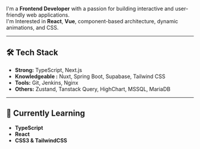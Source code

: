 I'm a **Frontend Developer** with a passion for building interactive and user-friendly web applications.    
I'm Interested in **React**, **Vue**, component-based architecture, dynamic animations, and CSS.

---

## 🛠️ Tech Stack

- **Strong:** TypeScript, Next.js
- **Knowledgeable :** Nuxt, Spring Boot, Supabase, Tailwind CSS
- **Tools:** Git, Jenkins, Nginx
- **Others:** Zustand, Tanstack Query, HighChart, MSSQL, MariaDB
  
---

## 🌱 Currently Learning

- **TypeScript**
- **React**
- **CSS3 & TailwindCSS**
